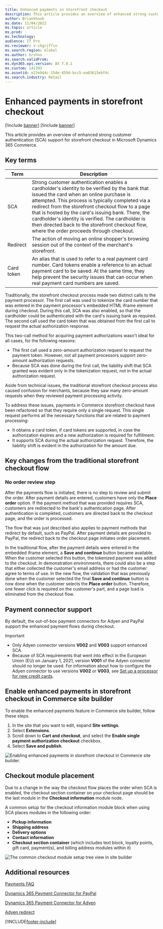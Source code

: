 ```yaml
---
title: Enhanced payments in storefront checkout
description: This article provides an overview of enhanced strong customer authentication (SCA) support for storefront checkout in Microsoft Dynamics 365 Commerce.
author: BrianShook
ms.date: 11/04/2022
ms.topic: article
ms.prod: 
ms.technology: 
audience: IT Pro
ms.reviewer: v-chgriffin
ms.search.region: Global
ms.author: brshoo
ms.search.validFrom: 
ms.dyn365.ops.version: AX 7.0.1
ms.custom: 141393
ms.assetid: e23e944c-15de-459d-bcc5-ea03615ebf4c
ms.search.industry: Retail
---
```


# Enhanced payments in storefront checkout

[!include [banner](../includes/banner.md)]
[!include [banner](../includes/preview-banner.md)]

This article provides an overview of enhanced strong customer authentication (SCA) support for storefront checkout in Microsoft Dynamics 365 Commerce.

## Key terms

| Term | Description |
|---|---|
| SCA | Strong customer authentication enables a cardholder's identity to be verified by the bank that issued the card when an online purchase is attempted. This process is typically completed via a redirect from the storefront checkout flow to a page that is hosted by the card's issuing bank. There, the cardholder's identity is verified. The cardholder is then directed back to the storefront checkout flow, where the order proceeds through checkout. |
| Redirect | The action of moving an online shopper's browsing session out of the context of the merchant's storefront. |
| Card token | An alias that is used to refer to a real payment card number. Card tokens enable a reference to an actual payment card to be saved. At the same time, they help prevent the security issues that can occur when real payment card numbers are saved. |

Traditionally, the storefront checkout process made two distinct calls to the payment processor. The first call was used to tokenize the card number that was entered in the payment processor's embedded HTML iframe element during checkout. During this call, SCA was also enabled, so that the cardholder could be authenticated with the card's issuing bank as required. The second call used the card token that was obtained from the first call to request the actual authorization response.

This two-call method for acquiring payment authorizations wasn't ideal for all cases, for the following reasons:

- The first call used a zero-amount authorization request to request the payment token. However, not all payment processors support zero-amount authorization requests.
- Because SCA was done during the first call, the liability shift that SCA granted was evident only in the tokenization request, not in the actual authorization request.

Aside from technical issues, the traditional storefront checkout process also caused confusion for merchants, because they saw many zero-amount requests when they reviewed payment processing activity.

To address these issues, payments in Commerce storefront checkout have been refactored so that they require only a single request. This single request performs all the necessary functions that are related to payment processing:

- It obtains a card token, if card tokens are supported, in case the authorization expires and a new authorization is required for fulfillment.
- It supports SCA during the actual authorization request. Therefore, the liability shift is evident in the authorization for the amount due.

## Key changes from the traditional storefront checkout flow

### No order review step

After the payments flow is initiated, there is no step to review and submit the order. After payment details are entered, customers have only the **Place order** option. If the payment method that was provided requires SCA, customers are redirected to the bank's authentication page. After authentication is completed, customers are directed back to the checkout page, and the order is processed.

The flow that was just described also applies to payment methods that redirect by default, such as PayPal. After payment details are provided to PayPal, the redirect back to the checkout page initiates order placement.

In the traditional flow, after the payment details were entered in the embedded iframe element, a **Save and continue** button became available. When the customer selected this button, the tokenized payment was added to the checkout. In demonstration environments, there could also be a step that either collected the customer's email address or had the customer agree to terms of use. In the new flow, the validation that was previously done when the customer selected the final **Save and continue** button is now done when the customer selects the **Place order** button. Therefore, one fewer click is required on the customer's part, and a page load is eliminated from the checkout flow.

## Payment connector support

By default, the out-of-box payment connectors for Adyen and PayPal support the enhanced payment flows during checkout.

> [!IMPORTANT]
> - Only Adyen connector versions **V002** and **V003** support enhanced SCA.
> - Because of SCA requirements that went into effect in the European Union (EU) on January 1, 2021, version **V001** of the Adyen connector should no longer be used. For information about how to configure the Adyen connector to use versions **V002** or **V003**, see [Set up a processor for new credit cards](adyen-connector-setup.md#set-up-a-processor-for-new-credit-cards).

## Enable enhanced payments in storefront checkout in Commerce site builder

To enable the enhanced payments feature in Commerce site builder, follow these steps.

1. In the site that you want to edit, expand **Site settings**.
2. Select **Extensions**.
3. Scroll down to **Cart and checkout**, and select the **Enable single payment authorization checkout** checkbox.
4. Select **Save and publish**.

![Enabling enhanced payments in storefront checkout in Commerce site builder.](media/rfac.png)

## Checkout module placement

Due to a change in the way the checkout flow places the order when SCA is enabled, the checkout section container on your checkout page should be the last module in the **Checkout information** module node. 

A common setup for the checkout information module block when using SCA places modules in the following order:

- **Pickup information**
- **Shipping address**
- **Delivery options**
- **Contact information**
- **Checkout section container** (which includes text block, loyalty points, gift card, payment(s), and billing address modules within it)

![The common checkout module setup tree view in site builder](../media/CheckoutFormModuleTreeOrder.png)

## Additional resources

[Payments FAQ](payments-retail.md)

[Dynamics 365 Payment Connector for PayPal](../paypal.md)

[Dynamics 365 Payment Connector for Adyen](adyen-connector.md)

[Adyen redirect](../adyen_redirect.md)

[!INCLUDE[footer-include](../../includes/footer-banner.md)]
